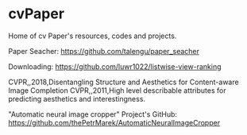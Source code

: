 # cvPaper
Home of cv Paper's resources, codes and projects.

Paper Seacher: https://github.com/talengu/paper_seacher

Downloading:
  https://github.com/luwr1022/listwise-view-ranking
  
CVPR,,2018,Disentangling Structure and Aesthetics for Content-aware Image Completion
CVPR,,2011,High level describable attributes for predicting aesthetics and interestingness.

"Automatic neural image cropper" Project's GitHub:
https://github.com/thePetrMarek/AutomaticNeuralImageCropper
